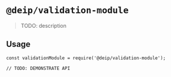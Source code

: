 # `@deip/validation-module`

> TODO: description

## Usage

```
const validationModule = require('@deip/validation-module');

// TODO: DEMONSTRATE API
```
